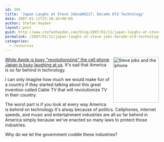 ```yaml
---
id: 295
title: 'Japan Laughs at Steve Jobs&#8217; Decade Old Technology'
date: 2007-01-11T23:28:16+00:00
author: Stefan Hayden
layout: post
guid: http://www.stefanhayden.com/blog/2007/01/11/japan-laughs-at-steve-jobs-decade-old-technology/
permalink: /2007/01/11/japan-laughs-at-steve-jobs-decade-old-technology/
categories:
  - resources
---
```

<p><img src="http://www.latimes.com/media/photo/2007-01/27286795.jpg" alt="Steve jobs and the iphone" style="float:right; margin:0px 0px 0px 10px;" width="150" /><a href="http://www.latimes.com/technology/la-fi-japanphone11jan11,0,6424968.story?page=1&coll=la-home-headlines">While Apple is busy "revolutionizing" the cell phone Japan is busy laughing at us</a>. It's sad that America is so far behind in technology.</p>
<p>I can only imagine how much we would make fun of a country if they started talking about this great invention called Cable TV that will revolutionize TV in their country.</p>
<p>The worst part is if you look at every way America is behind on technology it's alway because of politics. Cellphones, internet speeds, and music and entertainment industries are all so far behind in America simply because we've enacted so many laws to protect those industries.</p>
<p>Why do we let the government coddle these industries?
</p>

